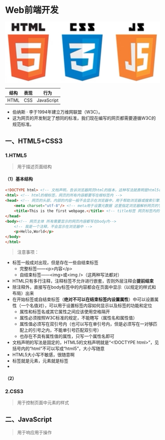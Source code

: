 # Web前端开发

![Web](./pictures/Web.png)

|结构|表现|行为      |
|----|---|----------|
|HTML|CSS|JavaScript|
* 伯纳斯 · 李于1994年建立万维网联盟（W3C）。  
* 这为网页的开发制定了想同的标准，我们现在编写的网页都需要遵循W3C的规范标准。

## 一、HTML5+CSS3

### 1.HTML5

> 用于描述页面结构

#### （1）基本结构

```html
<!DOCTYPE html> <!-- 文档声明，告诉浏览器网页html的版本，这种写法就表明是html5标准 -->
<html> <!-- html的根标签，网页的所有内容都要写在根标签内 -->
<head> <!-- 网页的头部，内部的内容一般不会显示在浏览器中，用于帮助浏览器或搜索引擎来解析网页 -->
    <meta charset="utf-8"/> <!-- meta用于设置元数据 这里指定浏览器解析网页的字符集为utf-8 -->
    <title>This is the first webpage.</title> <!-- title标签 网页标签内的显示内容 -->
</head>
<body><!-- 网页主体 所有需要显示的网页内容都写在body内-->
    <!-- 我是一个注释，不会显示在浏览器中 -->
    <p>Hello,World</p>
</body>
</html>
```
> 注意事项：
* 标签一般成对出现，但是存在一些自结束标签
  * 完整标签——\<p>内容\</p>
  * 自结束标签——\<img>或\<img />（这两种写法都对）
* HTML只有多行注释，注释标签不允许进行嵌套，否则外层注释会**提前结束**
* 除注释外，直接写在body标签中的内容都会在页面中显示（以规定的样式和布局）出来
* 在开始标签或自结束标签（**绝对不可以在结束标签内设置属性**）中可以设置属性（一个名值对），可以用于设置标签内容如何显示以及标签的功能和定位
  * 属性和标签名或其它属性之间应该使用空格隔开
  * 属性必须按照W3C标准的规定，不能瞎写（属性名和属性值）
  * 属性值必须写在双引号内（也可以写在单引号内，但是必须写在一对够匹配上的引号之内，不能单引号匹配双引号）
  * 也存在不具有属性值的属性，只写一个属性名即可
* 文档声明的写法是固定的，HTML5的文档声明就是“\<!DOCTYPE html>”，见括号内的“html”不可以写成“html5”，大小写随意
* HTML5大小写不敏感，很随意啊
* 标签就是元素，元素就是标签
* 

#### （2）

### 2.CSS3

> 用于控制页面中元素的样式

## 二、JavaScript

> 用于响应用于操作